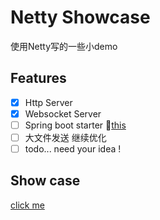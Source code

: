 # Netty Showcase

使用Netty写的一些小demo

## Features

- [x] Http Server
- [x] Websocket Server
- [ ] Spring boot starter 🚀[this](https://github.com/fzdwx/sky/tree/dev-springboot-starter)
- [ ] 大文件发送 继续优化
- [ ] todo... need your idea !

## Show case
[click me](https://github.com/fzdwx/sky/blob/main/sky-infrastructure/src/test/java/http/HttpServerTest.java)
